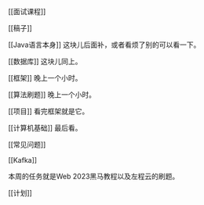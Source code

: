 
[[面试课程]]

[[稿子]]


[[Java语言本身]]        这块儿后面补，或者看烦了别的可以看一下。

[[数据库]]                   这块儿同上。

[[框架]]                       晚上一个小时。

[[算法刷题]]                晚上一个小时。

[[项目]]                       看完框架就是它。

[[计算机基础]]             最后看。

[[常见问题]]

[[Kafka]]




本周的任务就是Web 2023黑马教程以及左程云的刷题。


[[计划]]








